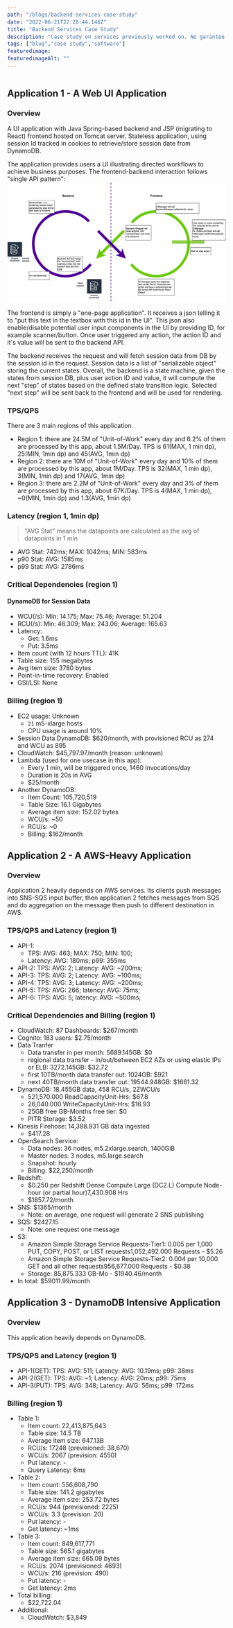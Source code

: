 ```yaml
---
path: "/blogs/backend-services-case-study"
date: "2022-06-21T22:28:44.146Z"
title: "Backend Services Case Study"
description: "Case study on services previously worked on. No garantee on the accuracy."
tags: ["blog","case study","software"]
featuredimage: 
featuredimageAlt: ""
---
```


```toc
```

## Application 1 - A Web UI Application

### Overview
A UI application with Java Spring-based backend and JSP (migrating to React) frontend hosted on Tomcat server. Stateless application, using session Id tracked in cookies to retrieve/store session date from DynamoDB.

The application provides users a UI illustrating directed workflows to achieve business purposes. The frontend-backend interaction follows "single API pattern":
![backend-frontend](images/backend-frontend.jpeg)

The frontend is simply a "one-page application". It receives a json telling it to "put this text in the textbox with this id in the UI". This json also enable/disable potential user input components in the UI by providing ID, for example scanner/button. Once user triggered any action, the action ID and it's value will be sent to the backend API.

The backend receives the request and will fetch session data from DB by the session id in the request. Session data is a list of "serializable object" storing the current states. Overall, the backend is a state machine, given the states from session DB, plus user action ID and value, it will compute the next "step" of states based on the defined state transition logic. Selected "next step" will be sent back to the frontend and will be used for rendering.

### TPS/QPS
There are 3 main regions of this application.
* Region 1: there are 24.5M of "Unit-of-Work" every day and 6.2% of them are processed by this app, about 1.5M/Day. TPS is 61(MAX, 1 min dp), 25(MIN, 1min dp) and 45(AVG, 1min dp)
* Region 2: there are 10M of "Unit-of-Work" every day and 10% of them are processed by this app, about 1M/Day. TPS is 32(MAX, 1 min dp), 3(MIN, 1min dp) and 17(AVG, 1min dp)
* Region 3: there are 2.2M of "Unit-of-Work" every day and 3% of them are processed by this app, about 67K/Day. TPS is 4(MAX, 1 min dp), ~0(MIN, 1min dp) and 1.3(AVG, 1min dp)

### Latency (region 1, 1min dp)
> "AVG Stat" means the datapoints are calculated as the avg of datapoints in 1 min
* AVG Stat: 742ms; MAX: 1042ms; MIN: 583ms
* p90 Stat: AVG: 1585ms
* p99 Stat: AVG: 2786ms

### Critical Dependencies (region 1)
#### DynamoDB for Session Data
* WCU(/s): Min: 14.175; Max: 75.46; Average: 51.204
* RCU(/s): Min: 46.309; Max: 243.06; Average: 165.63
* Latency: 
    * Get: 1.6ms
    * Put: 3.5ms
* Item count (with 12 hours TTL): 41K
* Table size: 155 megabytes
* Avg item size: 3780 bytes
* Point-in-time recovery: Enabled
* GSI/LSI: None

### Billing (region 1)
* EC2 usage: Unknown
    * `21` m5-xlarge hosts
    * CPU usage is around 10%
* Session Data DynamoDB: $620/month, with provisioned RCU as 274 and WCU as 895
* CloudWatch: $45,797.97/month (reason: unknown)
* Lambda (used for one usecase in this app): 
    * Every 1 min, will be triggered once, 1460 invocations/day
    * Duration is 20s in AVG
    * $25/month
* Another DynamoDB:
    * Item Count: 105,720,519
    * Table Size: 16.1 Gigabytes
    * Average item size: 152.02 bytes
    * WCU/s: ~50
    * RCU/s: ~0
    * Billing: $162/month

## Application 2 - A AWS-Heavy Application

### Overview
Application 2 heavily depends on AWS services. Its clients push messages into SNS-SQS input buffer, then application 2 fetches messages from SQS and do aggregation on the message then push to different destination in AWS.

### TPS/QPS and Latency (region 1)
* API-1: 
    * TPS: AVG: 463; MAX: 750; MIN: 100;
    * Latency: AVG: 180ms; p99: 355ms
* API-2: TPS: AVG: 2; Latency: AVG: ~200ms;
* API-3: TPS: AVG: 2; Latency: AVG: ~100ms;
* API-4: TPS: AVG: 3; Latency: AVG: ~200ms;
* API-5: TPS: AVG: 266; latency: AVG: 75ms;
* API-6: TPS: AVG: 5; latency: AVG: ~500ms;

### Critical Dependencies and Billing (region 1)
* CloudWatch: 87 Dashboards: $267/month
* Cognito: 183 users: $2.75/month
* Data Tranfer
    * Data transfer in per month: 5689.145GB: $0
    * regional data transfer - in/out/between EC2 AZs or using elastic IPs or ELB: 3272.145GB: $32.72
    * first 10TB/month data transfer out: 1024GB: $921
    * next 40TB/month data transfer out: 19544.948GB: $1661.32
* DynamoDB: 18.455GB data, 458 RCU/s, 2ZWCU/s
    * 521,570.000 ReadCapacityUnit-Hrs: $67.8
    * 26,040.000 WriteCapacityUnit-Hrs: $16.93
    * 25GB free GB-Months free tier: $0
    * PITR Storage: $3.52
* Kinesis Firehose: 14,388.931 GB data ingested
    * $417.28
* OpenSearch Service: 
    * Data nodes: 36 nodes, m5.2xlarge.search, 1400GiB
    * Master nodes: 3 nodes, m5.large.search
    * Snapshot: hourly
    * Billing: $22,250/month
* Redshift:
    * $0.250 per Redshift Dense Compute Large (DC2.L) Compute Node-hour (or partial hour)7,430.908 Hrs
    * $1857.72/month
* SNS: $1365/month
    * Note: on average, one request will generate 2 SNS publishing
* SQS: $2427.15
    * Note: one request one message
* S3: 
    * Amazon Simple Storage Service Requests-Tier1: 0.005 per 1,000 PUT, COPY, POST, or LIST requests1,052,492.000 Requests - $5.26
    * Amazon Simple Storage Service Requests-Tier2: 0.004 per 10,000 GET and all other requests956,677.000 Requests - $0.38
    * Storage: 85,875.333 GB-Mo - $1940.46/month
* In total: $59011.99/month

## Application 3 - DynamoDB Intensive Application
### Overview
This application heavily depends on DynamoDB.

### TPS/QPS and Latency (region 1)
* API-1(GET): TPS: AVG: 511; Latency: AVG: 10.19ms; p99: 38ms
* API-2(GET): TPS: AVG: ~1; Latency: AVG: 20ms; p99: 75ms
* API-3(PUT): TPS: AVG: 348; Latency: AVG: 56ms; p99: 172ms

### Billing (region 1)
* Table 1:
    * Item count: 22,413,875,643
    * Table size: 14.5 TB
    * Average item size: 647.13B
    * RCU/s: 17248 (previsioned: 38,670)
    * WCU/s: 2067 (prevision: 4550)
    * Put latency: -
    * Query Latency: 6ms
* Table 2:
    * Item count: 556,608,790
    * Table size: 141.2 gigabytes
    * Average item size: 253.72 bytes
    * RCU/s: 944 (previsioned: 2225)
    * WCU/s: 3.3 (prevision: 20)
    * Put latency: -
    * Get latency: ~1ms
* Table 3:
    * Item count: 849,617,771
    * Table size: 565.1 gigabytes
    * Average item size: 665.09 bytes
    * RCU/s: 2074 (previsioned: 4693)
    * WCU/s: 216 (prevision: 490)
    * Put latency: -
    * Get latency: 2ms
* Total billing:
    * $22,722.04
* Additional:
    * CloudWatch: $3,849